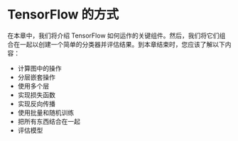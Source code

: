 # TensorFlow 的方式

在本章中，我们将介绍 TensorFlow 如何运作的关键组件。然后，我们将它们组合在一起以创建一个简单的分类器并评估结果。到本章结束时，您应该了解以下内容：

*   计算图中的操作
*   分层嵌套操作
*   使用多个层
*   实现损失函数
*   实现反向传播
*   使用批量和随机训练
*   把所有东西结合在一起
*   评估模型